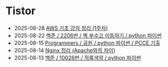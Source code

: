 # Tistor<!-- RECENT POST START -->
- 2025-08-28 [AWS 기초 강의 정리 (1주차)](https://seulow-down.tistory.com/413)
- 2025-08-22 [백준 / 2206번 / 벽 부수고 이동하기 / python 파이썬](https://seulow-down.tistory.com/412)
- 2025-08-15 [Programmers / 공원 / python 파이썬 / PCCE 기출](https://seulow-down.tistory.com/411)
- 2025-08-14 [Nginx 정리 (Apache와의 차이)](https://seulow-down.tistory.com/410)
- 2025-08-13 [백준 / 10026번 / 적록색약 / python 파이썬](https://seulow-down.tistory.com/409)
<!-- RECENT POST END -->